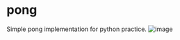 # pong
Simple pong implementation for python practice.
![image](https://user-images.githubusercontent.com/34311263/114280557-bd9a1980-9a31-11eb-925f-fa09d7c64e7e.png)
